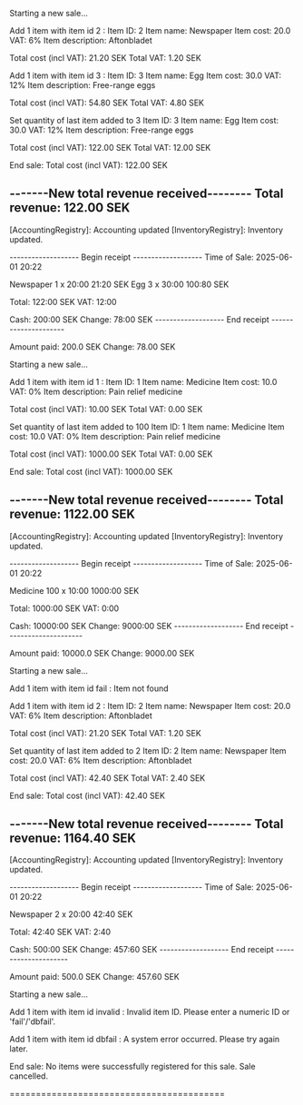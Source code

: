 Starting a new sale...

Add 1 item with item id 2 :
Item ID: 2
Item name: Newspaper
Item cost: 20.0
VAT: 6%
Item description: Aftonbladet

Total cost (incl VAT): 21.20 SEK
Total VAT: 1.20 SEK

Add 1 item with item id 3 :
Item ID: 3
Item name: Egg
Item cost: 30.0
VAT: 12%
Item description: Free-range eggs

Total cost (incl VAT): 54.80 SEK
Total VAT: 4.80 SEK

Set quantity of last item added to 3
Item ID: 3
Item name: Egg
Item cost: 30.0
VAT: 12%
Item description: Free-range eggs

Total cost (incl VAT): 122.00 SEK
Total VAT: 12.00 SEK

End sale:
Total cost (incl VAT): 122.00 SEK

-------New total revenue received--------
Total revenue: 122.00 SEK
------------------------------------------

[AccountingRegistry]: Accounting updated
[InventoryRegistry]: Inventory updated.

------------------- Begin receipt -------------------
Time of Sale: 2025-06-01 20:22

Newspaper 1 x 20:00 21:20 SEK
Egg 3 x 30:00 100:80 SEK

Total: 122:00 SEK
VAT: 12:00

Cash: 200:00 SEK
Change: 78:00 SEK
------------------- End receipt ---------------------

Amount paid: 200.0 SEK
Change: 78.00 SEK

Starting a new sale...

Add 1 item with item id 1 :
Item ID: 1
Item name: Medicine
Item cost: 10.0
VAT: 0%
Item description: Pain relief medicine

Total cost (incl VAT): 10.00 SEK
Total VAT: 0.00 SEK

Set quantity of last item added to 100
Item ID: 1
Item name: Medicine
Item cost: 10.0
VAT: 0%
Item description: Pain relief medicine

Total cost (incl VAT): 1000.00 SEK
Total VAT: 0.00 SEK

End sale:
Total cost (incl VAT): 1000.00 SEK

-------New total revenue received--------
Total revenue: 1122.00 SEK
------------------------------------------

[AccountingRegistry]: Accounting updated
[InventoryRegistry]: Inventory updated.

------------------- Begin receipt -------------------
Time of Sale: 2025-06-01 20:22

Medicine 100 x 10:00 1000:00 SEK

Total: 1000:00 SEK
VAT: 0:00

Cash: 10000:00 SEK
Change: 9000:00 SEK
------------------- End receipt ---------------------

Amount paid: 10000.0 SEK
Change: 9000.00 SEK

Starting a new sale...

Add 1 item with item id fail :
Item not found

Add 1 item with item id 2 :
Item ID: 2
Item name: Newspaper
Item cost: 20.0
VAT: 6%
Item description: Aftonbladet

Total cost (incl VAT): 21.20 SEK
Total VAT: 1.20 SEK

Set quantity of last item added to 2
Item ID: 2
Item name: Newspaper
Item cost: 20.0
VAT: 6%
Item description: Aftonbladet

Total cost (incl VAT): 42.40 SEK
Total VAT: 2.40 SEK

End sale:
Total cost (incl VAT): 42.40 SEK

-------New total revenue received--------
Total revenue: 1164.40 SEK
------------------------------------------

[AccountingRegistry]: Accounting updated
[InventoryRegistry]: Inventory updated.

------------------- Begin receipt -------------------
Time of Sale: 2025-06-01 20:22

Newspaper 2 x 20:00 42:40 SEK

Total: 42:40 SEK
VAT: 2:40

Cash: 500:00 SEK
Change: 457:60 SEK
------------------- End receipt ---------------------

Amount paid: 500.0 SEK
Change: 457.60 SEK

Starting a new sale...

Add 1 item with item id invalid :
Invalid item ID. Please enter a numeric ID or 'fail'/'dbfail'.

Add 1 item with item id dbfail :
A system error occurred. Please try again later.

End sale:
No items were successfully registered for this sale. Sale cancelled.

=========================================